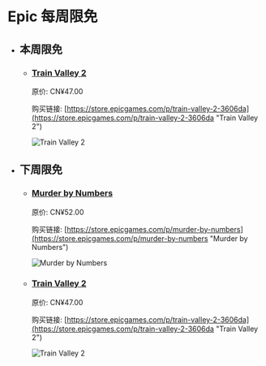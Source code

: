 # Epic 每周限免

- ## 本周限免


  - ### [Train Valley 2](https://store.epicgames.com/p/train-valley-2-3606da "Train Valley 2")

    原价: CN¥47.00

    购买链接: [https://store.epicgames.com/p/train-valley-2-3606da](https://store.epicgames.com/p/train-valley-2-3606da "Train Valley 2")

    ![Train Valley 2](https://cdn1.epicgames.com/spt-assets/6d6a89f661f74d70bdc8be636c577056/train-valley-2-offer-bq0s1.jpg)


- ## 下周限免


  - ### [Murder by Numbers](https://store.epicgames.com/p/murder-by-numbers "Murder by Numbers")

    原价: CN¥52.00

    购买链接: [https://store.epicgames.com/p/murder-by-numbers](https://store.epicgames.com/p/murder-by-numbers "Murder by Numbers")

    ![Murder by Numbers](https://cdn1.epicgames.com/a0c5d9d8a9a940e8a8f63118c7323210/offer/EGS_MurderbyNumbers_Mediatonic_S1-2560x1440-c20572a6efa8b71deac98ce598f1fc6c.jpg)


  - ### [Train Valley 2](https://store.epicgames.com/p/train-valley-2-3606da "Train Valley 2")

    原价: CN¥47.00

    购买链接: [https://store.epicgames.com/p/train-valley-2-3606da](https://store.epicgames.com/p/train-valley-2-3606da "Train Valley 2")

    ![Train Valley 2](https://cdn1.epicgames.com/spt-assets/6d6a89f661f74d70bdc8be636c577056/train-valley-2-offer-bq0s1.jpg)


